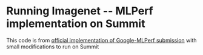 # Running Imagenet -- MLPerf implementation on Summit

This code is from [official implementation of Google-MLPerf submission](https://github.com/mlperf/training_results_v0.7/tree/master/Google/benchmarks/resnet/implementations/resnet-cloud-TF2.0-gpu-v100-8) with small modifications to run on Summit
